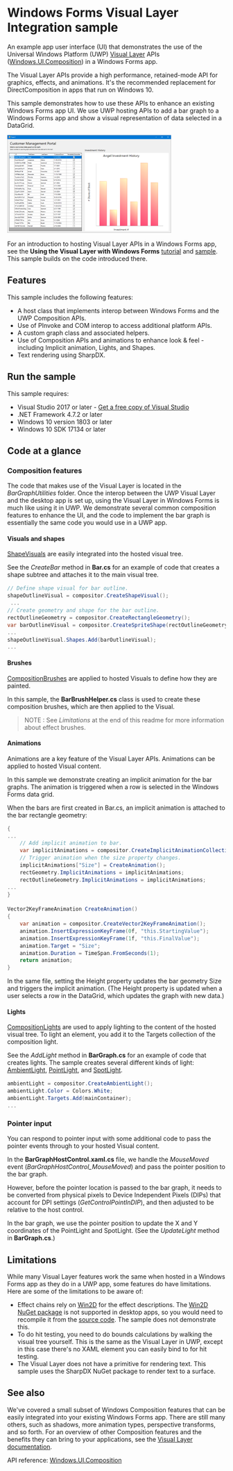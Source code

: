 # Windows Forms Visual Layer Integration sample

An example app user interface (UI) that demonstrates the use of the Universal Windows Platform (UWP) [Visual Layer](https://docs.microsoft.com/windows/uwp/composition/visual-layer) APIs ([Windows.UI.Composition](https://docs.microsoft.com/uwp/api/windows.ui.composition)) in a Windows Forms app.

The Visual Layer APIs provide a high performance, retained-mode API for graphics, effects, and animations. It's the recommended  replacement for DirectComposition in apps that run on Windows 10.

This sample demonstrates how to use these APIs to enhance an existing Windows Forms app UI. We use UWP hosting APIs to add a bar graph to a Windows Forms app and show a visual representation of data selected in a DataGrid.

![App user interface](app-ui-wf.png)

For an introduction to hosting Visual Layer APIs in a Windows Forms app, see the **Using the Visual Layer with Windows Forms** [tutorial](https://docs.microsoft.com/windows/uwp/composition/using-the-visual-layer-with-windows-forms) and [sample](https://github.com/Microsoft/Windows.UI.Composition-Win32-Samples/tree/master/dotnet/WinForms/HelloComposition). This sample builds on the code introduced there.

## Features

This sample includes the following features:

- A host class that implements interop between Windows Forms and the UWP Composition APIs.
- Use of PInvoke and COM interop to access additional platform APIs.
- A custom graph class and associated helpers.
- Use of Composition APIs and animations to enhance look & feel - including Implicit animation, Lights, and Shapes.
- Text rendering using SharpDX.

## Run the sample

This sample requires:

- Visual Studio 2017 or later - [Get a free copy of Visual Studio](http://go.microsoft.com/fwlink/?LinkID=280676)
- .NET Framework 4.7.2 or later
- Windows 10 version 1803 or later
- Windows 10 SDK 17134 or later

## Code at a glance

### Composition features

The code that makes use of the Visual Layer is located in the _BarGraphUtilities_ folder. Once the interop between the UWP Visual Layer and the desktop app is set up, using the Visual Layer in Windows Forms is much like using it in UWP. We demonstrate several common composition features to enhance the UI, and the code to implement the bar graph is essentially the same code you would use in a UWP app.

#### Visuals and shapes

[ShapeVisuals](https://docs.microsoft.com/uwp/api/windows.ui.composition.shapevisual) are easily integrated into the hosted visual tree.  

See the _CreateBar_ method in **Bar.cs** for an example of code that creates a shape subtree and attaches it to the main visual tree.

```csharp
// Define shape visual for bar outline.
shapeOutlineVisual = compositor.CreateShapeVisual();
 ...
// Create geometry and shape for the bar outline.
rectOutlineGeometry = compositor.CreateRectangleGeometry();
var barOutlineVisual = compositor.CreateSpriteShape(rectOutlineGeometry);
...
shapeOutlineVisual.Shapes.Add(barOutlineVisual);
...
```

#### Brushes

[CompositionBrushes](https://docs.microsoft.com/uwp/api/windows.ui.composition.compositionbrush) are applied to hosted Visuals to define how they are painted.

In this sample, the **BarBrushHelper.cs** class is used to create these composition brushes, which are then applied to the Visual.  

> NOTE : See _Limitations_ at the end of this readme for more information about effect brushes.  

#### Animations

Animations are a key feature of the Visual Layer APIs. Animations can be applied to hosted Visual content.  

In this sample we demonstrate creating an implicit animation for the bar graphs. The animation is triggered when a row is selected in the Windows Forms data grid.  

When the bars are first created in Bar.cs, an implicit animation is attached to the bar rectangle geometry:

```csharp
{
...
    // Add implicit animation to bar.
    var implicitAnimations = compositor.CreateImplicitAnimationCollection();
    // Trigger animation when the size property changes.
    implicitAnimations["Size"] = CreateAnimation();
    rectGeometry.ImplicitAnimations = implicitAnimations;
    rectOutlineGeometry.ImplicitAnimations = implicitAnimations;
...
}

Vector2KeyFrameAnimation CreateAnimation()
{
    var animation = compositor.CreateVector2KeyFrameAnimation();
    animation.InsertExpressionKeyFrame(0f, "this.StartingValue");
    animation.InsertExpressionKeyFrame(1f, "this.FinalValue");
    animation.Target = "Size";
    animation.Duration = TimeSpan.FromSeconds(1);
    return animation;
}
```

In the same file, setting the Height property updates the bar geometry Size and triggers the implicit animation. (The Height property is updated when a user selects a row in the DataGrid, which updates the graph with new data.)

#### Lights

[CompositionLights](https://docs.microsoft.com/uwp/api/windows.ui.composition.compositionlight) are used to apply lighting to the content of the hosted visual tree. To light an element, you add it to the Targets collection of the composition light.

See the _AddLight_ method in **BarGraph.cs** for an example of code that creates lights. The sample creates several different kinds of light: [AmbientLight](https://docs.microsoft.com/uwp/api/windows.ui.composition.ambientlight), [PointLight](https://docs.microsoft.com/uwp/api/windows.ui.composition.pointlight), and [SpotLight](https://docs.microsoft.com/uwp/api/windows.ui.composition.spotlight).

```csharp
ambientLight = compositor.CreateAmbientLight();
ambientLight.Color = Colors.White;
ambientLight.Targets.Add(mainContainer);
...
```

### Pointer input

You can respond to pointer input with some additional code to pass the pointer events through to your hosted Visual content.  

In the **BarGraphHostControl.xaml.cs** file, we handle the _MouseMoved_ event (*BarGraphHostControl_MouseMoved*) and pass the pointer position to the bar graph.

However, before the pointer location is passed to the bar graph, it needs to be converted from physical pixels to Device Independent Pixels (DIPs) that account for DPI settings (_GetControlPointInDIP_), and then adjusted to be relative to the host control.

In the bar graph, we use the pointer position to update the X and Y coordinates of the PointLight and SpotLight. (See the _UpdateLight_ method in **BarGraph.cs**.)

## Limitations

While many Visual Layer features work the same when hosted in a Windows Forms app as they do in a UWP app, some features do have limitations. Here are some of the limitations to be aware of:

- Effect chains rely on [Win2D](http://microsoft.github.io/Win2D/html/Introduction.htm) for the effect descriptions. The [Win2D NuGet package](https://www.nuget.org/packages/Win2D.uwp) is not supported in desktop apps, so you would need to recompile it from the [source code](https://github.com/Microsoft/Win2D). The sample does not demonstrate this.
- To do hit testing, you need to do bounds calculations by walking the visual tree yourself. This is the same as the Visual Layer in UWP, except in this case there's no XAML element you can easily bind to for hit testing.
- The Visual Layer does not have a primitive for rendering text. This sample uses the SharpDX NuGet package to render text to a surface.

## See also

We've covered a small subset of Windows Composition features that can be easily integrated into your existing Windows Forms app. There are still many others, such as shadows, more animation types, perspective transforms, and so forth. For an overview of other Composition features and the benefits they can bring to your applications, see the [Visual Layer documentation](https://docs.microsoft.com/windows/uwp/composition/visual-layer).

API reference: [Windows.UI.Composition](https://docs.microsoft.com/uwp/api/windows.ui.composition)
